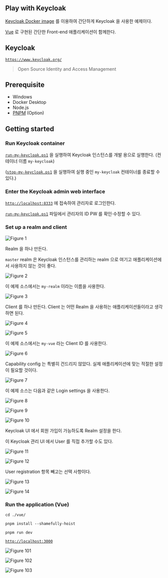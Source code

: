 ## Play with Keycloak

[Keycloak Docker image](https://www.keycloak.org/getting-started/getting-started-docker) 를 이용하여 간단하게 Keycloak 을 사용한 예제이다.

[Vue](https://vuejs.org/) 로 구현된 간단한 Front-end 애플리케이션이 함께한다.

## Keycloak

[`https://www.keycloak.org/`](https://www.keycloak.org/)

> Open Source Identity and Access Management

## Prerequisite

- Windows
- Docker Desktop
- Node.js
- [PNPM](https://pnpm.io/) (Option)

## Getting started

### Run Keycloak container

[`run-my-keycloak.ps1`](./run-my-keycloak.ps1) 을 실행하여 Keycloak 인스턴스를 개발 용으로 실행한다. (컨테이너 이름 `my-keycloak`)

([`stop-my-keycloak.ps1`](./stop-my-keycloak.ps1) 을 실행하여 실행 중인 `my-keycloak` 컨테이너를 종료할 수 있다.)

### Enter the Keycloak admin web interface

[`http://localhost:8333`](http://localhost:8333) 에 접속하여 관리자로 로그인한다.

[`run-my-keycloak.ps1`](./run-my-keycloak.ps1) 파일에서 관리자의 ID PW 를 확인·수정할 수 있다.

### Set up a realm and client

![Figure 1](./figure/fig-1.png)

Realm 을 하나 만든다.

`master` realm 은 Keycloak 인스턴스를 관리하는 realm 으로 여기고 애플리케이션에서 사용하지 않는 것이 좋다.

![Figure 2](./figure/fig-2.png)

이 예제 소스에서는 `my-realm` 이라는 이름을 사용한다.

![Figure 3](./figure/fig-3.png)

Client 를 하나 만든다. Client 는 어떤 Realm 을 사용하는 애플리케이션들이라고 생각하면 된다.

![Figure 4](./figure/fig-4.png)

![Figure 5](./figure/fig-5.png)

이 예제 소스에서는 `my-vue` 라는 Client ID 를 사용한다.

![Figure 6](./figure/fig-6.png)

Capability config 는 특별히 건드리지 않았다. 실제 애플리케이션에 맞는 적절한 설정이 필요할 것이다.

![Figure 7](./figure/fig-7.png)

이 예제 소스는 다음과 같은 Login settings 을 사용한다.

![Figure 8](./figure/fig-8.png)

![Figure 9](./figure/fig-9.png)

![Figure 10](./figure/fig-10.png)

Keycloak UI 에서 회원 가입이 가능하도록 Realm 설정을 한다.

이 Keycloak 관리 UI 에서 User 를 직접 추가할 수도 있다.

![Figure 11](./figure/fig-11.png)

![Figure 12](./figure/fig-12.png)

User registration 항목 빼고는 선택 사항이다.

![Figure 13](./figure/fig-13.png)

![Figure 14](./figure/fig-14.png)

### Run the application (Vue)

```
cd ./vue/
```

```
pnpm install --shamefully-hoist
```

```
pnpm run dev
```

[`http://localhost:3000`](http://localhost:3000)

![Figure 101](./figure/fig-101.png)

![Figure 102](./figure/fig-102.png)

![Figure 103](./figure/fig-103.png)
